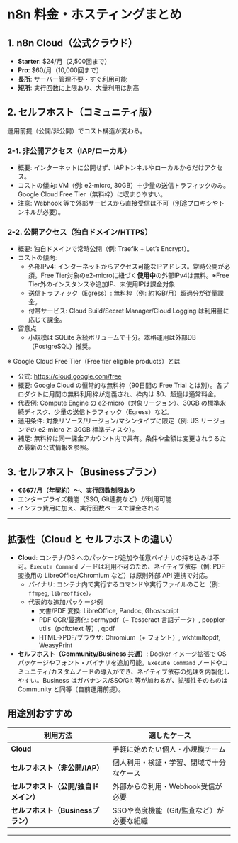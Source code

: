 # n8n 料金・ホスティングまとめ

## 1. n8n Cloud（公式クラウド）
- **Starter**: \$24/月（2,500回まで）  
- **Pro**: \$60/月（10,000回まで）  
- **長所**: サーバー管理不要・すぐ利用可能  
- **短所**: 実行回数に上限あり、大量利用は割高  

## 2. セルフホスト（コミュニティ版）

運用前提（公開/非公開）でコスト構造が変わる。

### 2-1. 非公開アクセス（IAP/ローカル）
- 概要: インターネットに公開せず、IAPトンネルやローカルからだけアクセス。
- コストの傾向: VM（例: e2‑micro, 30GB）＋少量の送信トラフィックのみ。Google Cloud Free Tier（無料枠）に収まりやすい。
- 注意: Webhook 等で外部サービスから直接受信は不可（別途プロキシやトンネルが必要）。

### 2-2. 公開アクセス（独自ドメイン/HTTPS）
- 概要: 独自ドメインで常時公開（例: Traefik + Let’s Encrypt）。
- コストの傾向:
  - 外部IPv4: インターネットからアクセス可能なIPアドレス。常時公開が必須。Free Tier対象のe2-microに紐づく**使用中**の外部IPv4は無料。※Free Tier外のインスタンスや追加IP、未使用IPは課金対象
  - 送信トラフィック（Egress）: 無料枠（例: 約1GB/月）超過分が従量課金。
  - 付帯サービス: Cloud Build/Secret Manager/Cloud Logging は利用量に応じて課金。
- 留意点
  - 小規模は SQLite 永続ボリュームで十分。本格運用は外部DB（PostgreSQL）推奨。

※ Google Cloud Free Tier（Free tier eligible products）とは
- 公式: https://cloud.google.com/free
- 概要: Google Cloud の恒常的な無料枠（90日間の Free Trial とは別）。各プロダクトに月間の無料利用枠が定義され、枠内は $0、超過は通常料金。
- 代表例: Compute Engine の e2‑micro（対象リージョン）、30GB の標準永続ディスク、少量の送信トラフィック（Egress）など。
- 適用条件: 対象リソース/リージョン/マシンタイプに限定（例: US リージョンでの e2‑micro と 30GB 標準ディスク）。
- 補足: 無料枠は同一課金アカウント内で共有。条件や金額は変更されうるため最新の公式情報を参照。

## 3. セルフホスト（Businessプラン）
- **€667/月（年契約）〜、実行回数制限あり**  
- エンタープライズ機能（SSO, Git連携など）が利用可能  
- インフラ費用に加え、実行回数ベースで課金される  

---

## 拡張性（Cloud と セルフホストの違い）
- **Cloud**: コンテナ/OS へのパッケージ追加や任意バイナリの持ち込みは不可。`Execute Command` ノードは利用不可のため、ネイティブ依存（例: PDF 変換用の LibreOffice/Chromium など）は原則外部 API 連携で対応。 
  - バイナリ: コンテナ内で実行するコマンドや実行ファイルのこと（例: `ffmpeg`, `libreoffice`）。  
  - 代表的な追加パッケージ例  
    - 文書/PDF 変換: LibreOffice, Pandoc, Ghostscript  
    - PDF OCR/最適化: ocrmypdf（+ Tesseract 言語データ）, poppler-utils（pdftotext 等）, qpdf  
    - HTML→PDF/ブラウザ: Chromium（+ フォント）, wkhtmltopdf, WeasyPrint   
- **セルフホスト（Community/Business 共通）**: Docker イメージ拡張で OS パッケージやフォント・バイナリを追加可能。`Execute Command` ノードやコミュニティ/カスタムノードの導入ができ、ネイティブ依存の処理を内製化しやすい。Business はガバナンス/SSO/Git 等が加わるが、拡張性そのものは Community と同等（自前運用前提）。  

## 用途別おすすめ

| 利用方法 | 適したケース |
| --- | --- |
| **Cloud** | 手軽に始めたい個人・小規模チーム |
| **セルフホスト（非公開/IAP）** | 個人利用・検証・学習、閉域で十分なケース |
| **セルフホスト（公開/独自ドメイン）** | 外部からの利用・Webhook受信が必要 |
| **セルフホスト（Businessプラン）** | SSOや高度機能（Git/監査など）が必要な組織 |

---
